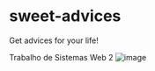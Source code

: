 # sweet-advices
Get advices for your life!

Trabalho de Sistemas Web 2
![image](https://user-images.githubusercontent.com/88452580/204072771-1cad565f-c95b-4b52-bba0-fd5e44cee27e.png)
